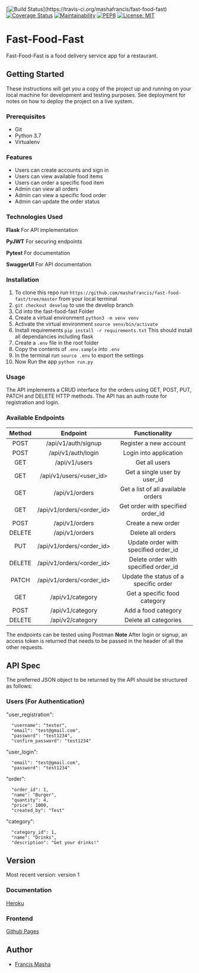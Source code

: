 [![Build Status](https://travis-ci.org/mashafrancis/fast-food-fast.svg?)](https://travis-ci.org/mashafrancis/fast-food-fast)
[![Coverage Status](https://coveralls.io/repos/github/mashafrancis/fast-food-fast/badge.svg?branch=ch-api-authentication-160479327)](https://coveralls.io/github/mashafrancis/fast-food-fast?branch=ch-api-authentication-160479327)
[![Maintainability](https://api.codeclimate.com/v1/badges/fbf800046792d80d7b57/maintainability)](https://codeclimate.com/github/mashafrancis/fast-food-fast/maintainability)
[![PEP8](https://img.shields.io/badge/code%20style-pep8-green.svg)](https://www.python.org/dev/peps/pep-0008/)
[![License: MIT](https://img.shields.io/badge/License-MIT-green.svg)](https://opensource.org/licenses/MIT)

# Fast-Food-Fast
Fast-Food-Fast is a food delivery service app for a restaurant.

## Getting Started

These instructions will get you a copy of the project up and running on your local machine for development and testing purposes. See deployment for notes on how to deploy the project on a live system.

### Prerequisites

* Git
* Python 3.7
* Virtualenv

### Features
* Users can create accounts and sign in
* Users can view available food items
* Users can order a specific food item
* Admin can view all orders
* Admin can view a specific food order
* Admin can update the order status

### Technologies Used
**Flask** For API implementation

**PyJWT** For securing endpoints

**Pytest** For documentation

**SwaggerUI** For API documentation

### Installation
1. To clone this repo run ``https://github.com/mashafrancis/fast-food-fast/tree/master`` from your local terminal
2. `git checkout develop` to use the develop branch
3. Cd into the fast-food-fast Folder
4. Create a virtual environment `python3 -m venv venv`
5. Activate the virtual environment `source venv/bin/activate`
6. Install requirements `pip install -r requirements.txt` This should install all dependancies including flask
7. Create a `.env` file in the root folder
8. Copy the contents of `.env.sample` into `.env`
9. In the terminal run `source .env` to export the settings
10. Now Run the app `python run.py`

### Usage
The API implements a CRUD interface for the orders using GET, POST, PUT, PATCH and DELETE HTTP methods. The API has 
an auth route for registration and login.

### Available Endpoints
| Method             | Endpoint                                       | Functionality
|:------------------:|:----------------------------------------------:|:--------------------------------------:|
 POST                | /api/v1/auth/signup                            | Register a new account
 POST                | /api/v1/auth/login                             | Login into application
 GET                 | /api/v1/users                                  | Get all users
 GET                 | /api/v1/users/<user_id>                        | Get a single user by user_id
 GET                 | /api/v1/orders                                 | Get a list of all available orders
 GET                 | /api/v1/orders/<order_id>                      | Get order with specified order_id
 POST                | /api/v1/orders                                 | Create a new order
 DELETE              | /api/v1/orders                                 | Delete all orders
 PUT                 | /api/v1/orders/<order_id>                      | Update order with specified order_id
 DELETE              | /api/v1/orders/<order_id>                      | Delete order with specified order_id
 PATCH               | /api/v1/orders/<order_id>                      | Update the status of a specific order
 GET                 | /api/v1/category                               | Get a specific food category
 POST                | /api/v1/category                               | Add a food category
 DELETE              | /api/v2/category                               | Delete all categories

The endpoints can be tested using Postman
**Note** After login or signup, an access token is returned that needs to be passed in the header of all the other requests.

## API Spec
The preferred JSON object to be returned by the API should be structured as follows:

### Users (For Authentication)
"user_registration": 
      
      "username": "tester",
      "email": "test@gmail.com",
      "password": "test1234",
      "confirm_password": "test1234"
 
    
"user_login": 

      "email": "test@gmail.com",
      "password": "test1234"
    
    

"order": 

      "order_id": 1,
      "name": "Burger",
      "quantity": 4,
      "price": 1000,
      "created_by": "Test"

"category": 

      "category_id": 1,
      "name": "Drinks",
      "description": "Get your drinks!"



## Version
Most recent version: version 1

### Documentation
[Heroku](https://masha-fast-food.herokuapp.com/api/v1/docs/)

### Frontend
[Github Pages](https://mashafrancis.github.io/fast-food-fast/)

## Author
* [Francis Masha](https://github.com/mashafrancis)

